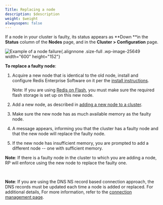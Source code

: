 ```yaml
---
Title: Replacing a node
description: $description
weight: $weight
alwaysopen: false
---
```

If a node in your cluster is faulty, its status appears as **Down **in
the **Status** column of the **Nodes** page, and in the **Cluster \>
Configuration** page.

![Example of a node
failure](/images/rs/node-failure.png){.alignnone
.size-full .wp-image-25649 width="600" height="152"}

**To replace a faulty node**:

1.  Acquire a new node that is identical to the old node, install and
    configure Redis Enterprise Software on it per the [install
    instructions](/redis-enterprise-documentation/administering/installing-upgrading/downloading-installing/).

    Note: If you are using [Redis on
    Flash](/redis-enterprise-documentation/redis-e-flash/), you must
    make sure the required flash storage is set up on this new node.

2.  Add a new node, as described in [adding a new node to a
    cluster](/redis-enterprise-documentation/administering/cluster-operations/adding-node/).
3.  Make sure the new node has as much available memory as the faulty
    node.
4.  A message appears, informing you that the cluster has a faulty node
    and that the new node will replace the faulty node.
5.  If the new node has insufficient memory, you are prompted to add a
    different node -- one with sufficient memory.

**Note**: If there is a faulty node in the cluster to which you are
adding a node, RP will enforce using the new node to replace the faulty
one.

 

**Note**: If you are using the DNS NS record based connection approach,
the DNS records must be updated each time a node is added or replaced.
For additional details, For more information, refer to the [connection
management
page](/redis-enterprise-documentation/administering/installing-upgrading/configuring/cluster-name-dns-connection-management/).
